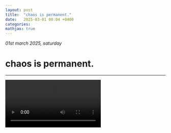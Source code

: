 ```yaml
---
layout: post
title:  "chaos is permanent."
date:   2025-03-01 00:04 +0400
categories:
mathjax: true
---
```


_01st march 2025, saturday_

# chaos is permanent.
---


<video src = "" controls="controls" style="max-width: 730px;">


